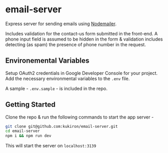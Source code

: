 # email-server

Express server for sending emails using [Nodemailer](https://nodemailer.com).

Includes validation for the contact-us form submitted in the front-end. A phone input field is assumed to be hidden in the form & validation includes detecting (as spam) the presence of phone number in the request.

## Environemental Variables

Setup OAuth2 credentials in Google Developer Console for your project. Add the necessary environmental variables to the `.env` file.

A sample - `.env.sample` - is included in the repo.

## Getting Started

Clone the repo & run the following commands to start the app server -

```bash
git clone git@github.com:kukiron/email-server.git
cd email-server
npm i && npm run dev
```

This will start the server on `localhost:3139`
